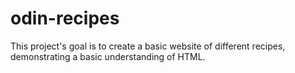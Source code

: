 # odin-recipes
This project's goal is to create a basic website of different recipes, demonstrating a basic understanding of HTML.